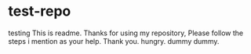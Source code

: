 # test-repo
testing
This is readme. Thanks for using my repository, Please follow the steps i mention as your help. Thank you. hungry. dummy dummy.
